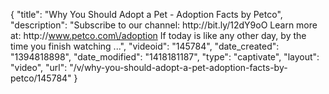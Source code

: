 {
    "title": "Why You Should Adopt a Pet - Adoption Facts by Petco",
    "description": "Subscribe to our channel: http:\/\/bit.ly\/12dY9oO Learn more at: http:\/\/www.petco.com\/adoption If today is like any other day, by the time you finish watching ...",
    "videoid": "145784",
    "date_created": "1394818898",
    "date_modified": "1418181187",
    "type": "captivate",
    "layout": "video",
    "url": "\/v\/why-you-should-adopt-a-pet-adoption-facts-by-petco\/145784"
}